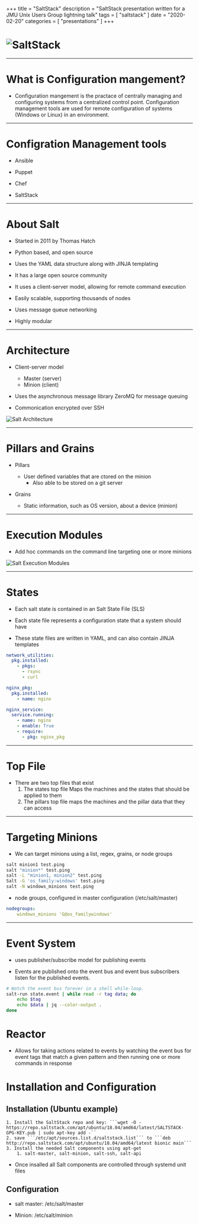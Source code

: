 +++
title = "SaltStack"
description = "SaltStack presentation written for a JMU Unix Users Group lightning talk"
tags = [
    "saltstack"
]
date = "2020-02-20"
categories = [
    "presentations"
]
+++

# ![SaltStack](/images/saltstack/salt_logo.jpg)

---

# What is Configuration mangement?

* Configuration mangement is the practace of centrally managing and configuring systems from a centralized control point. Configuration management tools are used for remote configuration of systems (Windows or Linux) in an environment.

---

# Configration Management tools

* Ansible

* Puppet

* Chef

* SaltStack

---

# About Salt

* Started in 2011 by Thomas Hatch

* Python based, and open source

* Uses the YAML data structure along with JINJA templating

* It has a large open source community

* It uses a client-server model, allowing for remote command execution

* Easily scalable, supporting thousands of nodes

* Uses message queue networking

* Highly modular

---

# Architecture

* Client-server model
    * Master (server)
    * Minion (client)

* Uses the asynchronous message library ZeroMQ for message queuing

* Commonication encrypted over SSH

![Salt Architecture](/images/saltstack/architecture.png)

---

# Pillars and Grains

* Pillars
    * User defined variables that are ctored on the minion
        * Also able to be stored on a git server

* Grains
    * Static information, such as OS version, about a device (minion)

---

# Execution Modules

* Add hoc commands on the command line targeting one or more minions

![Salt Execution Modules](/images/saltstack/executionModules.png)

---

# States

* Each salt state is contained in an Salt State File (SLS)

* Each state file represents a configuration state that a system should have

* These state files are written in YAML, and can also contain JINJA templates

```yaml
network_utilities:
  pkg.installed:
    - pkgs:
      - rsync
      - curl

nginx_pkg:
  pkg.installed:
    - name: nginx

nginx_service:
  service.running:
    - name: nginx
    - enable: True
    - require:
      - pkg: nginx_pkg
```

---

# Top File

* There are two top files that exist
    1. The states top file Maps the machines and the states that should be applied to them
    2. The pillars top file maps the machines and the pillar data that they can access

---

# Targeting Minions

* We can target minions using a list, regex, grains, or node groups

```bash
salt minion1 test.ping
salt "minion*" test.ping
salt -L "minion1, minion2" test.ping
Salt -G 'os_family:windows' test.ping
salt -N windows_minions test.ping
```

* node groups, configured in master configuration (/etc/salt/master)

```yaml
nodegroups:
    windows_minions 'G@os_familywindows'
```

---

# Event System

* uses publisher/subscribe model for publishing events

* Events are published onto the event bus and event bus subscribers listen for the published events.

```bash
# Watch the event bus forever in a shell while-loop.
salt-run state.event | while read -r tag data; do
    echo $tag
    echo $data | jq --color-output .
done
```

# Reactor

* Allows for taking actions related to events by watching the event bus for event tags that match a given pattern and then running one or more commands in response

# Installation and Configuration

## Installation (Ubuntu example)

    1. Install the SaltStack repo and key: ```wget -O - https://repo.saltstack.com/apt/ubuntu/18.04/amd64/latest/SALTSTACK-GPG-KEY.pub | sudo apt-key add -``
    2. save ```/etc/apt/sources.list.d/saltstack.list``` to ```deb http://repo.saltstack.com/apt/ubuntu/18.04/amd64/latest bionic main```
    3. Install the needed Salt components using apt-get
        1. salt-master, salt-minion, salt-ssh, salt-api

* Once insalled all Salt components are controlled through systemd unit files

## Configuration

* salt master: /etc/salt/master

* Minion: /etc/salt/minion



